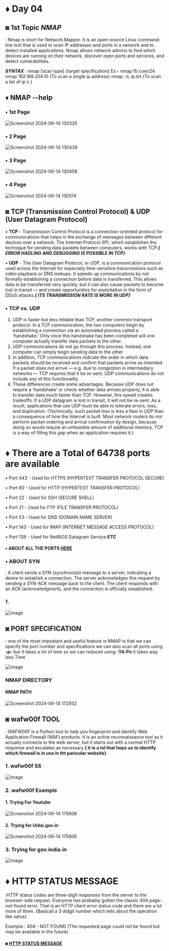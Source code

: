 # ♦ Day 04

## ◙ 1st Topic ***NMAP***
  : Nmap is short for Network Mapper. It is an open-source Linux command-line tool that is used to scan IP addresses and ports in a network and to detect installed applications. Nmap allows network admins to find which devices are running on their network, discover open ports and services, and detect vulnerabilities.

  ***SYNTAX*** : nmap [scan type] {target specification}
      Ex:- nmap fb.com/24
           nmap 192.168.204.10 {To scan a single ip address}
           nmap -iL ip.txt  {To scan a list of ip`s }

 ## ♦ NMAP --help

  ### • 1st Page
  ![Screenshot 2024-06-14 130335](https://github.com/Izumi0XD/CYBER_SECURITY_NOTES/assets/141332753/96cc9ea9-b446-400b-ad3d-80bbb599f968)
  ### • 2 Page
  ![Screenshot 2024-06-14 130439](https://github.com/Izumi0XD/CYBER_SECURITY_NOTES/assets/141332753/49d648b0-b96d-47e3-ba30-1e82687e28dc)
  ### • 3 Page
  ![Screenshot 2024-06-14 130458](https://github.com/Izumi0XD/CYBER_SECURITY_NOTES/assets/141332753/011a4c85-f556-4ed3-994e-63dfec6c6bc5)
  ### • 4 Page
  ![Screenshot 2024-06-14 130514](https://github.com/Izumi0XD/CYBER_SECURITY_NOTES/assets/141332753/8ecde326-8954-4362-ab7e-76f29d9747c9)

## ◙ TCP (Transmission Control Protocol) & UDP (User Datagram Protocol)

• **TCP** - Transmission Control Protocol is a connection-oriented protocol for communications that helps in the exchange of messages between different devices over a network. The Internet Protocol (IP), which establishes the technique for sending data packets between computers, works with TCP.***{ ERROR HADLING AND DEBUGGING IS POSSIBLE IN TCP}***

• **UDP** - The User Datagram Protocol, or UDP, is a communication protocol used across the Internet for especially time-sensitive transmissions such as video playback or DNS lookups. It speeds up communications by not formally establishing a connection before data is transferred. This allows data to be transferred very quickly, but it can also cause packets to become lost in transit — and create opportunities for exploitation in the form of DDoS attacks.***{ ITS TRANSMISSION RATE IS MORE IN UDP}***

### • TCP vs. UDP

1. UDP is faster but less reliable than TCP, another common transport protocol. In a TCP communication, the two computers begin by establishing a connection via an automated process called a ‘handshake.’ Only once this handshake has been completed will one computer actually transfer data packets to the other.
2. UDP communications do not go through this process. Instead, one computer can simply begin sending data to the other
3. In addition, TCP communications indicate the order in which data packets should be received and confirm that packets arrive as intended. If a packet does not arrive — e.g. due to congestion in intermediary networks — TCP requires that it be re-sent. UDP communications do not include any of this functionality.
4. These differences create some advantages. Because UDP does not require a ‘handshake’ or check whether data arrives properly, it is able to transfer data much faster than TCP.
However, this speed creates tradeoffs. If a UDP datagram is lost in transit, it will not be re-sent. As a result, applications that use UDP must be able to tolerate errors, loss, and duplication.
(Technically, such packet loss is less a flaw in UDP than a consequence of how the Internet is built. Most network routers do not perform packet ordering and arrival confirmation by design, because doing so would require an unfeasible amount of additional memory. TCP is a way of filling this gap when an application requires it.)


# ♦ There are a Total of 64738 ports are available 
  • Port 443 - Used for HTTPS (HYPERTEXT TRANSFER PROTOCOL SECURE) 
  
  • Port 80 - Used for HTTP (HYPERTEXT TRANSFER PROTOCOL) 
  
  • Port 22 - Used for SSH (SECURE SHELL) 
  
  • Port 21 - Used for FTP (FILE TRANSFER PROTOCOL)
  
  • Port 53 - Used for DNS (DOMAIN NAME SERVER)

  • Port 143 - Used for IMAP (INTERNET MESSAGE ACCESS PROTOCOL)

  • Port 138 - Used for NetBIOS Datagram Service     ***ETC***
  
  #### • ABOUT ALL THE PORTS [HERE](https://en.wikipedia.org/wiki/List_of_TCP_and_UDP_port_numbers)

  ### • ABOUT SYN
   : A client sends a SYN (synchronize) message to a server, indicating a desire to establish a connection. The server acknowledges this request by sending a SYN-ACK message back to the client. The client responds with an ACK (acknowledgment), and the connection is officially established.
   ### 1.
![image](https://github.com/Izumi0XD/CYBER_SECURITY_NOTES/assets/141332753/7913b4ac-84ab-43f6-90d1-4f0bf5975c36)

## ◙ PORT SPECIFICATION 
  : one of the most impostant and useful feature in NMAP is that we can specify the port number and specifications we can also scan all ports using **-p-** but it takes a lot of time so we can reduceit using **-T4-Pn** it takes way less Time

  ![image](https://github.com/Izumi0XD/CYBER_SECURITY_NOTES/assets/141332753/39ff19f2-132d-441e-a519-ff2c5977d2e4)

  ### NMAP DIRECTORY

  #### NMAP PATH
  ![Screenshot 2024-06-14 172932](https://github.com/Izumi0XD/CYBER_SECURITY_NOTES/assets/141332753/d63fc260-222d-4844-a985-e7e455430fb1)

  ## ◙ wafw00f TOOL
   : WAFW00F is a Python tool to help you fingerprint and identify Web Application Firewall (WAF) products. It is an active reconnaissance tool as it actually connects to the web server, but it starts out with a normal HTTP response and escalates as necessary.**{ it is a tol that heps us to identify which firewall is in use in tht paricular website}**

### 1. wafw00f SS
![image](https://github.com/Izumi0XD/CYBER_SECURITY_NOTES/assets/141332753/09eb2527-1859-497e-98f1-3f2fe13e8076)
### 2. wafw00f Example
  #### 1. Trying For Youtube
  ![Screenshot 2024-06-14 175606](https://github.com/Izumi0XD/CYBER_SECURITY_NOTES/assets/141332753/33f98634-8cfd-4e3a-8944-f9b6d76ab76e)
  #### 2. Trying for Uidai.gov.in
  ![Screenshot 2024-06-14 175906](https://github.com/Izumi0XD/CYBER_SECURITY_NOTES/assets/141332753/e937884f-b859-4da8-9fb4-450f290eec94)
  ### 3. Trying for gov.india.in
  ![image](https://github.com/Izumi0XD/CYBER_SECURITY_NOTES/assets/141332753/37183186-1dd4-43ff-b7a7-252c3d4f855a)


  # ♦ HTTP STATUS MESSAGE
   :HTTP status codes are three-digit responses from the server to the browser-side request. Everyone has probably gotten the classic 404 page-not-found error. That is an HTTP client error status code and there are a lot more of them. {Basicall a 3 didgit number which tells about the operation like satus}
  
   Example : 404 - NOT FOUND (The requested page could not be found but may be available in the future)

 #### ◙ [HTTP STATUS MESSAGE](https://www.w3schools.com/tags/ref_httpmessages.asp)

 
